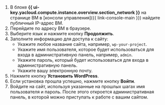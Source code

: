 1. В блоке **{{ ui-key.yacloud.compute.instance.overview.section_network }}** на странице ВМ в [консоли управления]({{ link-console-main }}) найдите публичный IP-адрес ВМ.
1. Перейдите по адресу ВМ в браузере.
1. Выберите язык и нажмите кнопку **Продолжить**.
1. Заполните информацию для доступа к сайту:
   * Укажите любое название сайта, например, `wp-your-project`.
   * Укажите имя пользователя, которое будет использоваться для входа в административную панель, например, `admin`.
   * Укажите пароль, который будет использоваться для входа в административную панель.
   * Укажите вашу электронную почту.
1. Нажмите кнопку **Установить WordPress**.
1. Если установка прошла успешно, нажмите кнопку **Войти**.
1. Войдите на сайт, используя указанные на прошлых шагах имя пользователя и пароль. После этого откроется административная панель, в которой можно приступать к работе с вашим сайтом.